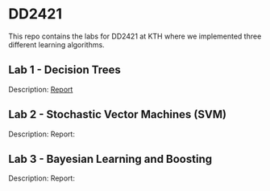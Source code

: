 # DD2421

This repo contains the labs for DD2421 at KTH where we implemented three different learning algorithms. 

## Lab 1 - Decision Trees
Description:
[Report](../master/Lab%201/DD2421_Lab_1_Decision_Trees_report.pdf "Report")

## Lab 2 - Stochastic Vector Machines (SVM)
Description:
Report:

## Lab 3 - Bayesian Learning and Boosting
Description:
Report:
